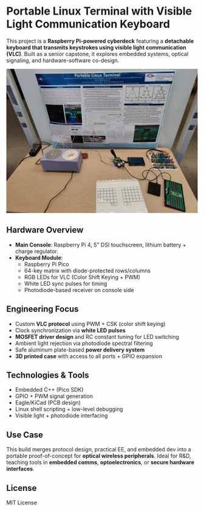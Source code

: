 # Portable Linux Terminal with Visible Light Communication Keyboard

This project is a **Raspberry Pi-powered cyberdeck** featuring a **detachable keyboard that transmits keystrokes using visible light communication (VLC)**. Built as a senior capstone, it explores embedded systems, optical signaling, and hardware-software co-design.

![Prototype Image](prototype.jpg)

## Hardware Overview

- **Main Console**: Raspberry Pi 4, 5" DSI touchscreen, lithium battery + charge regulator.
- **Keyboard Module**: 
  - Raspberry Pi Pico
  - 64-key matrix with diode-protected rows/columns
  - RGB LEDs for VLC (Color Shift Keying + PWM)
  - White LED sync pulses for timing
  - Photodiode-based receiver on console side

## Engineering Focus

- Custom **VLC protocol** using PWM + CSK (color shift keying)
- Clock synchronization via **white LED pulses**
- **MOSFET driver design** and RC constant tuning for LED switching
- Ambient light rejection via photodiode spectral filtering
- Safe aluminum plate-based **power delivery system**
- **3D printed case** with access to all ports + GPIO expansion

## Technologies & Tools

- Embedded C++ (Pico SDK)
- GPIO + PWM signal generation
- Eagle/KiCad (PCB design)
- Linux shell scripting + low-level debugging
- Visible light + photodiode interfacing

## Use Case

This build merges protocol design, practical EE, and embedded dev into a portable proof-of-concept for **optical wireless peripherals**. Ideal for R&D, teaching tools in **embedded comms**, **optoelectronics**, or **secure hardware interfaces**.

## License

MIT License
